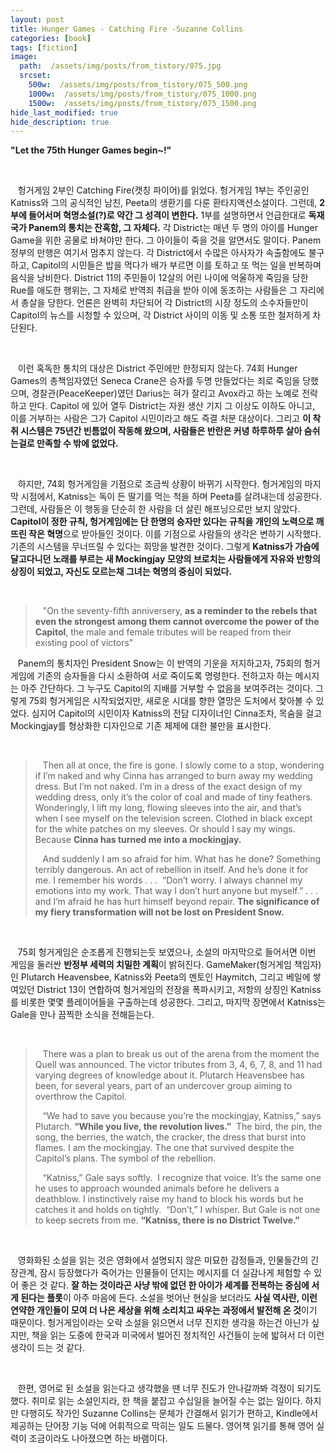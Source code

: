 ```yaml
---
layout: post
title: Hunger Games - Catching Fire -Suzanne Collins
categories: [book]
tags: [fiction]
image:
  path:  /assets/img/posts/from_tistory/075.jpg
  srcset:
    500w:  /assets/img/posts/from_tistory/075_500.png
    1000w:  /assets/img/posts/from_tistory/075_1000.png
    1500w:  /assets/img/posts/from_tistory/075_1500.png
hide_last_modified: true
hide_description: true
---
```


  


**"Let the 75th Hunger Games begin~!"**

 

   헝거게임 2부인 Catching Fire(캣칭 파이어)를 읽었다. 헝거게임 1부는 주인공인 Katniss와 그의 공식적인 남친, Peeta의 생환기를 다룬 환타지액션소설이다. 그런데, **2부에 들어서며 혁명소설(?)로 약간 그 성격이 변한다.** 1부를 설명하면서 언급한대로 **독재국가 Panem의 통치는 잔혹함, 그 자체다.** 각 District는 매년 두 명의 아이를 Hunger Game을 위한 공물로 바쳐야만 한다. 그 아이들이 죽을 것을 알면서도 말이다. Panem 정부의 만행은 여기서 멈추지 않는다. 각 District에서 수많은 아사자가 속출함에도 불구하고, Capitol의 시민들은 밥을 먹다가 배가 부르면 이를 토하고 또 먹는 일을 반복하며 음식을 낭비한다. District 11의 주민들이 12살의 어린 나이에 억울하게 죽임을 당한 Rue를 애도한 행위는, 그 자체로 반역죄 취급을 받아 이에 동조하는 사람들은 그 자리에서 총살을 당한다. 언론은 완벽히 차단되어 각 District의 시장 정도의 소수자들만이 Capitol의 뉴스를 시청할 수 있으며, 각 District 사이의 이동 및 소통 또한 철저하게 차단된다.

 

   이런 혹독한 통치의 대상은 District 주민에만 한정되지 않는다. 74회 Hunger Games의 총책임자였던 Seneca Crane은 승자를 두명 만들었다는 죄로 죽임을 당했으며, 경찰관(PeaceKeeper)였던 Darius는 혀가 잘리고 Avox라고 하는 노예로 전락하고 만다. Capitol 에 있어 열두 District는 자원 생산 기지 그 이상도 이하도 아니고, 이를 거부하는 사람은 그가 Capitol 시민이라고 해도 즉결 처분 대상이다. 그리고 **이 착취 시스템은 75년간 빈틈없이 작동해 왔으며, 사람들은 반란은 커녕 하루하루 살아 숨쉬는걸로 만족할 수 밖에 없었다.**

 

   하지만, 74회 헝거게임을 기점으로 조금씩 상황이 바뀌기 시작한다. 헝거게임의 마지막 시점에서, Katniss는 독이 든 딸기를 먹는 척을 하며 Peeta를 살려내는데 성공한다. 그런데, 사람들은 이 행동을 단순히 한 사람을 더 살린 해프닝으로만 보지 않았다. **Capitol이 정한 규칙, 헝거게임에는 단 한명의 승자만 있다는 규칙을 개인의 노력으로 깨뜨린 작은 혁명**으로 받아들인 것이다. 이를 기점으로 사람들의 생각은 변하기 시작했다. 기존의 시스템을 무너뜨릴 수 있다는 희망을 발견한 것이다. 그렇게 **Katniss가 가슴에 달고다니던 노래를 부르는 새 Mockingjay 모양의 브로치는 사람들에게 자유와 반항의 상징이 되었고, 자신도 모르는채 그녀는 혁명의 중심이 되었다.**

 

>   "On the seventy-fifth anniversery, **as a reminder to the rebels that even the strongest among them cannot overcome the power of the Capitol**, the male and female tributes will be reaped from their existing pool of victors"

   Panem의 통치자인 President Snow는 이 반역의 기운을 저지하고자, 75회의 헝거게임에 기존의 승자들을 다시 소환하여 서로 죽이도록 명령한다. 전하고자 하는 메시지는 아주 간단하다. 그 누구도 Capitol의 지배를 거부할 수 없음을 보여주려는 것이다. 그렇게 75회 헝거게임은 시작되었지만, 새로운 시대를 향한 열망은 도처에서 찾아볼 수 있었다. 심지어 Capitol의 시민이자 Katniss의 전담 디자이너인 Cinna조차, 목숨을 걸고 Mockingjay를 형상화한 디자인으로 기존 체제에 대한 불만을 표시한다. 

 

>   Then all at once, the fire is gone. I slowly come to a stop, wondering if I’m naked and why Cinna has arranged to burn away my wedding dress. But I’m not naked. I’m in a dress of the exact design of my wedding dress, only it’s the color of coal and made of tiny feathers. Wonderingly, I lift my long, flowing sleeves into the air, and that’s when I see myself on the television screen. Clothed in black except for the white patches on my sleeves. Or should I say my wings. Because **Cinna has turned me into a mockingjay.**
>
>   And suddenly I am so afraid for him. What has he done? Something terribly dangerous. An act of rebellion in itself. And he’s done it for me. I remember his words . . .  “Don’t worry. I always channel my emotions into my work. That way I don’t hurt anyone but myself.” . . . and I’m afraid he has hurt himself beyond repair. **The significance of my fiery transformation will not be lost on President Snow.**

 

   75회 헝거게임은 순조롭게 진행되는듯 보였으나, 소설의 마지막으로 들어서면 이번 게임을 둘러싼 **반정부 세력의 치밀한 계획**이 밝혀진다. GameMaker(헝거게임 책임자)인 Plutarch Heavensbee, Katniss와 Peeta의 멘토인 Haymitch, 그리고 베일에 쌓여있던 District 13이 연합하여 헝거게임의 전장을 폭파시키고, 저항의 상징인 Katniss를 비롯한 몇몇 플레이어들을 구출하는데 성공한다. 그리고, 마지막 장면에서 Katniss는 Gale을 만나 끔찍한 소식을 전해듣는다. 

 

>   There was a plan to break us out of the arena from the moment the Quell was announced. The victor tributes from 3, 4, 6, 7, 8, and 11 had varying degrees of knowledge about it. Plutarch Heavensbee has been, for several years, part of an undercover group aiming to overthrow the Capitol.
>
>   “We had to save you because you’re the mockingjay, Katniss,” says Plutarch. **“While you live, the revolution lives.”**  The bird, the pin, the song, the berries, the watch, the cracker, the dress that burst into flames. I am the mockingjay. The one that survived despite the Capitol’s plans. The symbol of the rebellion.
>
>   “Katniss,” Gale says softly.  I recognize that voice. It’s the same one he uses to approach wounded animals before he delivers a deathblow. I instinctively raise my hand to block his words but he catches it and holds on tightly.  “Don’t,” I whisper. But Gale is not one to keep secrets from me. **“Katniss, there is no District Twelve.”**

 

   영화화된 소설을 읽는 것은 영화에서 설명되지 않은 미묘한 감정들과, 인물들간의 긴장관계, 잠시 등장했다가 죽어가는 인물들이 던지는 메시지를 더 실감나게 체험할 수 있어 좋은 것 같다. **잘 하는 것이라곤 사냥 밖에 없던 한 아이가 세계를 전복하는 중심에 서게 된다는 플롯**이 아주 마음에 든다. 소설을 벗어난 현실을 보더라도 **사실 역사란, 이런 연약한 개인들이 모여 더 나은 세상을 위해 소리치고 싸우는 과정에서 발전해 온 것**이기 때문이다. 헝거게임이라는 오락 소설을 읽으면서 너무 진지한 생각을 하는건 아닌가 싶지만, 책을 읽는 도중에 한국과 미국에서 벌어진 정치적인 사건들이 눈에 밟혀서 더 이런 생각이 드는 것 같다. 

 

   한편, 영어로 된 소설을 읽는다고 생각했을 땐 너무 진도가 안나갈까봐 걱정이 되기도 했다. 취미로 읽는 소설인지라, 한 책을 붙잡고 수십일을 늘어질 수는 없는 일이다. 하지만 다행히도 작가인 Suzanne Collins는 문체가 간결해서 읽기가 편하고, Kindle에서 제공하는 단어장 기능 덕에 어휘적으로 막히는 일도 드물다. 영어책 읽기를 통해 영어 실력이 조금이라도 나아졌으면 하는 바램이다. 

